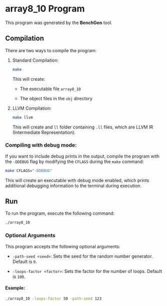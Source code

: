 # array8_10 Program

This program was generated by the **BenchGen** tool.

## Compilation

There are two ways to compile the program:

1. Standard Compilation:

    ```bash
    make
    ```

    This will create:

    - The executable file `array8_10`

    - The object files in the `obj` directory

2. LLVM Compilation:

    ```bash
    make llvm
    ```

    This will create and `ll` folder containing `.ll` files, which are LLVM IR (Intermediate Representation).

### Compiling with debug mode:

If you want to include debug prints in the output, compile the program with the `-DDEBUG` flag by modifying the `CFLAGS` during the `make` command:

```bash
make CFLAGS="-DDEBUG"
```

This will create an executable with debug mode enabled, which prints additional debugging information to the terminal during execution.

## Run

To run the program, execute the following command:

```bash
./array8_10
```

### Optional Arguments

This program accepts the following optional arguments:

-   `-path-seed <seed>`: Sets the seed for the random number generator. Default is `0`.

-   `-loops-factor <factor>`: Sets the factor for the number of loops. Default is `100`.

#### Example:

```bash
./array8_10 -loops-factor 50 -path-seed 123
```